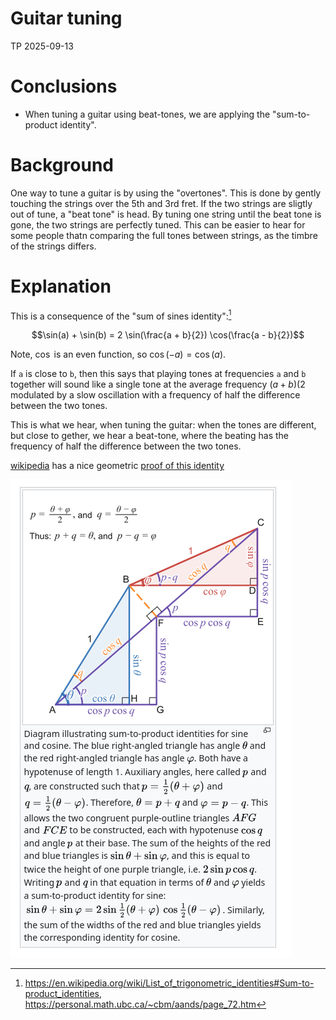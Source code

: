 # Guitar tuning
TP 2025-09-13

# Conclusions

* When tuning a guitar using beat-tones, we are applying the "sum-to-product identity".

# Background

One way to tune a guitar is by using the "overtones".
This is done by gently touching the strings over the 5th and 3rd fret.
If the two strings are sligtly out of tune, a "beat tone" is head.
By tuning one string until the beat tone is gone, the two strings are perfectly tuned.
This can be easier to hear for some people thatn comparing the full tones between strings, as the timbre of the strings differs.

# Explanation

This is a consequence of the "sum of sines identity":[^1] 

$$\sin(a) + \sin(b) = 2 \sin(\frac{a + b}{2}) \cos(\frac{a - b}{2})$$

Note, $\cos$ is an even function, so $\cos(-a) = \cos(a)$.

If `a` is close to `b`, then this says that playing tones at frequencies `a` and `b` together will sound like a single tone at the average frequency $(a+b)(2$ modulated by a slow oscillation with a frequency of half the difference between the two tones.

This is what we hear, when tuning the guitar: when the tones are different, but close to gether, we hear a beat-tone, where the beating has the frequency of half the difference between the two tones.

[wikipedia](https://en.wikipedia.org/wiki/List_of_trigonometric_identities#Sum-to-product_identities) has a nice geometric [proof of this identity](https://en.wikipedia.org/wiki/List_of_trigonometric_identities#/media/File:Diagram_illustrating_sum_to_product_identities_for_sine_and_cosine.svg)

![Proof of identity](proof-of-identity.png)

[^1]: https://en.wikipedia.org/wiki/List_of_trigonometric_identities#Sum-to-product_identities, https://personal.math.ubc.ca/~cbm/aands/page_72.htm

